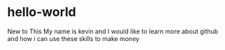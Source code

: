# hello-world
New to This
My name is kevin and I would like to learn more about github and how i can use these skills to make money
